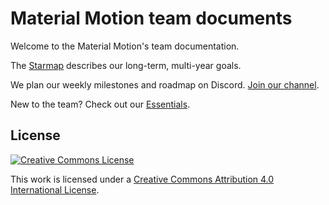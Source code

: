 # Material Motion team documents

Welcome to the Material Motion's team documentation.

The [Starmap](https://material-motion.gitbooks.io/material-motion-starmap/content/) describes our long-term, multi-year goals.

We plan our weekly milestones and roadmap on Discord. [Join our channel](https://discord.gg/AJbyYDf).

New to the team? Check out our [Essentials](essentials.md).

## License

[![Creative Commons License](https://i.creativecommons.org/l/by/4.0/88x31.png)](http://creativecommons.org/licenses/by/4.0/)

This work is licensed under a [Creative Commons Attribution 4.0 International License](http://creativecommons.org/licenses/by/4.0/).